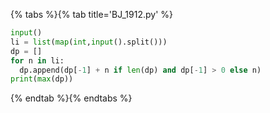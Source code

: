 {% tabs %}{% tab title='BJ_1912.py' %}

```py
input()
li = list(map(int,input().split()))
dp = []
for n in li:
  dp.append(dp[-1] + n if len(dp) and dp[-1] > 0 else n)
print(max(dp))
```

{% endtab %}{% endtabs %}
